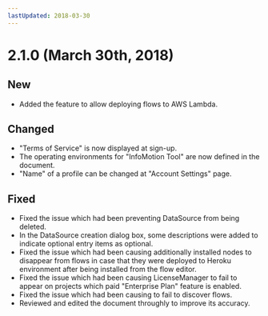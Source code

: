 ```yaml
---
lastUpdated: 2018-03-30
---
```


# 2.1.0 (March 30th, 2018)

## New

- Added the feature to allow deploying flows to AWS Lambda.

## Changed

- "Terms of Service" is now displayed at sign-up.
- The operating environments for "InfoMotion Tool" are now defined in the document.
- "Name" of a profile can be changed at "Account Settings" page.

## Fixed

- Fixed the issue which had been preventing DataSource from being deleted.
- In the DataSource creation dialog box, some descriptions were added to indicate optional entry items as optional.
- Fixed the issue which had been causing additionally installed nodes to disappear from flows in case that they were deployed to Heroku environment after being installed from the flow editor.
- Fixed the issue which had been causing LicenseManager to fail to appear on projects which paid "Enterprise Plan" feature is enabled.
- Fixed the issue which had been causing to fail to discover flows.
- Reviewed and edited the document throughly to improve its accuracy.
